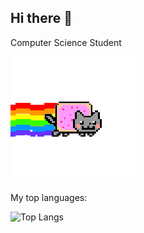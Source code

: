 ## Hi there 👋

<!--
**XaviAlvarado18/XaviAlvarado18** is a ✨ _special_ ✨ repository because its `README.md` (this file) appears on your GitHub profile.

Here are some ideas to get you started:

- 🔭 I’m currently working on ...
- 🌱 I’m currently learning ...
- 👯 I’m looking to collaborate on ...
- 🤔 I’m looking for help with ...
- 💬 Ask me about ...
- 📫 How to reach me: ...
- 😄 Pronouns: ...
- ⚡ Fun fact: ...
-->

Computer Science Student

![Animated GIF](./cat-nyan.gif)


My top languages:

![Top Langs](https://github-readme-stats.vercel.app/api/top-langs/?username=XaviAlvarado18&hide=html)
